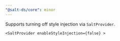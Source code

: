 ```yaml
---
"@salt-ds/core": minor
---
```


Supports turning off style injection via `SaltProvider`.

```tsx
<SaltProvider enableStyleInjection={false} >
```
